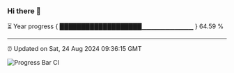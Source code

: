 ### Hi there 👋

⏳ Year progress { ███████████████████▁▁▁▁▁▁▁▁▁▁▁ } 64.59 %

---

⏰ Updated on Sat, 24 Aug 2024 09:36:15 GMT

![Progress Bar CI](https://github.com/IshwaranRudhara/GIT-ACTION/workflows/Progress%20Bar%20CI/badge.svg)
